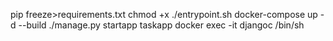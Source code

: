 pip freeze>requirements.txt
chmod +x ./entrypoint.sh
docker-compose up -d --build
./manage.py startapp taskapp
docker exec -it djangoc /bin/sh

